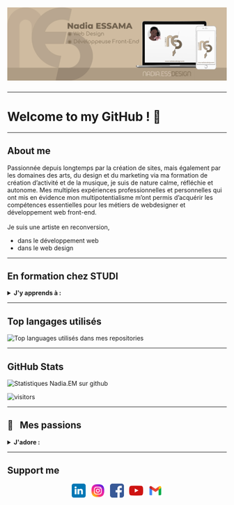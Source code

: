 <!--START_SECTION: baner-->
# ![nadiaprojets](https://github.com/nadiaprojets/nadiaprojets/blob/main/nadia-baner.jpg)
<!--END_SECTION: Baner-->
---

# Welcome to my GitHub ! 👋
---
<!--START_SECTION: About me-->
## About me
Passionnée depuis longtemps par la création de sites, mais également par les domaines des arts, du design et du marketing via ma formation de création d’activité et de la musique, je suis de nature calme, réfléchie et autonome. Mes multiples expériences professionnelles et personnelles qui ont mis en évidence mon multipotentialisme m’ont permis d’acquérir les compétences essentielles pour les métiers de webdesigner et développement web front-end.<br/>  
Je suis une artiste en reconversion,
- dans le développement web
- dans le web design 

<!--END_SECTION: About me-->
---

<!--START_SECTION: Formation-->
## En formation chez STUDI
<details>
 <summary><strong>J'y apprends à : </strong></summary>
   - Analyser les besoins à partir d’un cahier des charges<br/>
   - Découper et intégrer une maquette graphique en HTML5<br/> 
   - Maîtriser les bases de l’UX Design<br/> 
   - Réaliser des interfaces web statiques et adaptables<br/> 
   - Respect des standards du web et des normes en vigueur<br/> 
   - Mettre en forme des pages web avec CSS3<br/>
   - Concevoir et développer des applications et sites Web modernes et dynamiques<br/>
   - Créer et administrer une base de données<br/>
   - Développer des sites web dynamiques avec PHP<br/>
   - Optimiser le référencement naturel<br/>
   - Utiliser Git et Github pour gérer son code source<br/>
   - Dynamiser des pages web en Javascript<br/>
   - Programmer en asynchrone avec AJAX<br/>
   - Créer une application web avec React.js<br/>
   - Créer une application web avec le framework Symfony<br/>
   - Développer une application mobile avec React Native<br/>
   - Se connecter et communiquer avec une API<br/>
   - Comprendre l’architecture MVVM<br/>
   - Concevoir un site avec le CMS Wordpress et le personnaliser
</details>
<!--END_SECTION: Formation-->

---

<!--START_SECTION: Top langages-->
## Top langages utilisés
<div>
  <img width="" src="https://github-readme-stats.vercel.app/api/top-langs/?username=nadiaprojets&layout=compact&hide_title=1&card_width=300" alt="Top languages utilisés dans mes repositories" />
</div>
<!--END_SECTION: Top langages-->

---

## GitHub Stats
![Statistiques Nadia.EM sur github](https://github-readme-stats.vercel.app/api?username=nadiaprojets&show_icons=true&hide=["prs","issues","contribs"])

![visitors](https://visitor-badge.glitch.me/badge?page_id=nadiaprojets&left_color=green&right_color=red)

---
<!--START_SECTION: Passions-->
## 🧡 &nbsp;&nbsp;Mes passions
<details>
 <summary><strong>J'adore : </strong></summary>
   - Les nouvelles technologies<br/>
   - Le web design<br/>
   - Dessiner : <a href="https://www.instagram.com/essama.nadia/">voir</a><br/>
   - Peindre : <a href="https://nadiaprojets.github.io/peintures/">voir</a><br/>
   - L'art IA : <a href="https://www.instagram.com/entreprenartistes/">voir</a><br/>
   - Jouer du piano : <a href="https://youtu.be/ReyOn7U54ls">Écouter</a><br/> 
   - Composer de la musique : <a href="https://youtube.com/playlist?list=PLtOmNI_l2q0rVCEWl1Ew20xji3vx_bK_r">Écouter</a><br/>
   - Chanter<br/>
   - Créer des animations : <a href="https://youtube.com/playlist?list=PLtOmNI_l2q0oyP2Y09-rBanE3Aks-qaxy">voir</a><br/>
   - Ecrire des citations : <a href="[https://www.instagram.com/nadia.essama/">voir</a><br/>
   - La nature<br/>
   - L'astronomie
</details>
<!--END_SECTION: Passions-->

---
<!--START_SECTION: Support me-->
## Support me
<p align='center'>
  <a href="https://www.linkedin.com/in/nadiaessama/"><img height="32" src="https://github.com/nadiaprojets/nadiaprojets/blob/main/linkedin_icon.png?raw=true"></a>&nbsp;&nbsp;
  <a href="https://www.instagram.com/nadiaessdesign/"><img height="32" src="https://github.com/nadiaprojets/nadiaprojets/blob/main/instagram_icon.png?raw=true"></a>&nbsp;&nbsp;
  <a href="https://www.facebook.com/nadiaessdesign/"><img height="32" src="https://github.com/nadiaprojets/nadiaprojets/blob/main/facebook_icon.png?raw=true"></a>&nbsp;&nbsp;
  <a href="https://www.youtube.com/@nadiaEM"><img height="32" src="https://github.com/nadiaprojets/nadiaprojets/blob/main/Youtube_icon.png?raw=true"></a>&nbsp;&nbsp;
  <a href="mailto:nadiaess.design@gmail.com"><img height="32" src="https://github.com/nadiaprojets/nadiaprojets/blob/main/gmail_icon.png?raw=true"></a>
</p>
<!--END_SECTION: Support me-->
